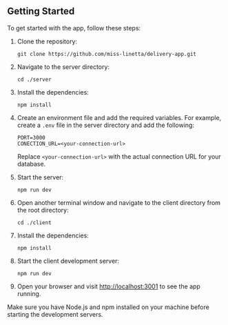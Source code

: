 ## Getting Started

To get started with the app, follow these steps:

1. Clone the repository:

   ```shell
   git clone https://github.com/miss-linetta/delivery-app.git
   ```

2. Navigate to the server directory:

   ```shell
   cd ./server
   ```

3. Install the dependencies:

   ```shell
   npm install
   ```

4. Create an environment file and add the required variables. For example, create a `.env` file in the server directory and add the following:

   ```plaintext
   PORT=3000
   CONECTION_URL=<your-connection-url>
   ```

   Replace `<your-connection-url>` with the actual connection URL for your database.

5. Start the server:

   ```shell
   npm run dev
   ```

6. Open another terminal window and navigate to the client directory from the root directory:

   ```shell
   cd ./client
   ```

7. Install the dependencies:

   ```shell
   npm install
   ```

8. Start the client development server:

   ```shell
   npm run dev
   ```

9. Open your browser and visit [http://localhost:3001](http://localhost:3001) to see the app running.

Make sure you have Node.js and npm installed on your machine before starting the development servers.
